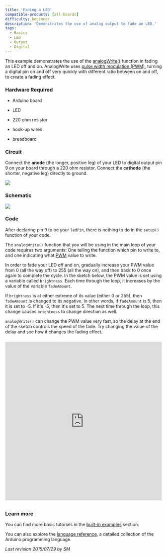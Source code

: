 ```yaml
---
title: 'Fading a LED'
compatible-products: [all-boards]
difficulty: beginner
description: 'Demonstrates the use of analog output to fade an LED.'
tags:
  - Basics
  - LED
  - Output
  - Digital
---
```


This example demonstrates the use of the [analogWrite()](https://www.arduino.cc/en/Reference/AnalogWrite) function in fading an LED off and on. AnalogWrite uses [pulse width modulation (PWM)](/learn/microcontrollers/analog-output), turning a digital pin on and off very quickly with different ratio between on and off, to create a fading effect.

### Hardware Required

- Arduino board

- LED

- 220 ohm resistor

- hook-up wires

- breadboard

### Circuit

Connect the **anode** (the longer, positive leg) of your LED to digital output pin 9 on your board through a 220 ohm resistor. Connect the **cathode** (the shorter, negative leg) directly to ground.


![](assets/simplefade_bb.png)

### Schematic


![](assets/simplefade_pin9_schem.png)


### Code

After declaring pin 9 to be your `ledPin`, there is nothing to do in the `setup()` function of your code.

The `analogWrite()` function that you will be using in the main loop of your code requires two arguments: One telling the function which pin to write to, and one indicating what [PWM](/learn/microcontrollers/analog-output) value to write.

In order to fade your LED off and on, gradually increase your PWM value from 0 (all the way off) to 255 (all the way on), and then back to 0 once again to complete the cycle.  In the sketch below, the PWM value is set using a variable called `brightness`.  Each time through the loop, it increases by the value of the variable `fadeAmount`.

If `brightness` is at either extreme of its value (either 0 or 255), then `fadeAmount` is changed to its negative. In other words, if `fadeAmount` is 5, then it is set to -5. If it's -5, then it's set to 5. The next time through the loop, this change causes `brightness` to change direction as well.

`analogWrite()` can change the PWM value very fast, so the delay at the end of the sketch controls the speed of the fade.  Try changing the value of the delay and see how it changes the fading effect.

<iframe src='https://create.arduino.cc/example/builtin/01.Basics%5CFade/Fade/preview?embed&snippet' style='height:510px;width:100%;margin:10px 0' frameborder='0'></iframe>

### Learn more

You can find more basic tutorials in the [built-in examples](/built-in-examples) section.

You can also explore the [language reference](https://www.arduino.cc/reference/en/), a detailed collection of the Arduino programming language.

*Last revision 2015/07/29 by SM*